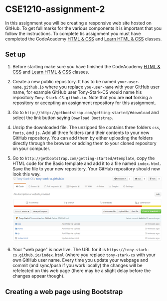 # CSE1210-assignment-2
In this assignment you will be creating a responsive web site hosted on GitHub. To get full marks for the various components it is important that you follow the instructions. To complete tis assignment you must have completed the CodeAcademy [HTML & CSS](https://www.codecademy.com/learn/web) and [Learn HTML & CSS](https://www.codecademy.com/learn/learn-html-css) classes.

## Set up
1. Before starting make sure you have finished the CodeAcademy [HTML & CSS](https://www.codecademy.com/learn/web) and [Learn HTML & CSS](https://www.codecademy.com/learn/learn-html-css) classes.

3. Create a new public repository. It has to be named ```your-user-name.github.io``` where you replace ```you-user-name``` with your GitHub user name, for example GitHub user Tony-Stark-CS would name his repository ```Tony-Stark-CS.github.io```. Note that you are __not__ forking a repository or accepting an assignment repository for this assignment.

4. Go to ```http://http://getbootstrap.com/getting-started/#download``` and select the link button saying ```Download Bootstrap```.

5. Unzip the downloaded file. The unzipped file contains three folders ```css```, ```fonts```, and ```js```. Add all three folders (and their contents to your new GitHub repository. You can add them by either uploading the folders directly through the browser or adding them to your cloned repository on your computer.

6. Go to ```http://getbootstrap.com/getting-started/#template```, copy the HTML code for the Basic template and add it to a file named ```index.html```. Save the file to your new repository. Your GitHub repository should now look this way.
![](image-github.png)

7. Your "web page" is now live. The URL for it is ```https://tony-stark-cs.github.io/index.html``` (where you replace ```tony-stark-cs``` with your own GitHub user name. Every time you update your webpage and commit (and sync/push if you work locally) the changes will be refelected on this web page (there may be a slight delay before the changes appear though).

## Creating a web page using Bootstrap
